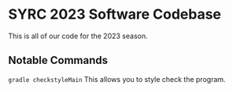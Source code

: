 # SYRC 2023 Software Codebase

This is all of our code for the 2023 season.

## Notable Commands

`gradle checkstyleMain`
This allows you to style check the program.
